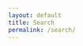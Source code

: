 ```yaml
---
layout: default
title: Search
permalink: /search/
---
```



<script type="text/javascript">
{% include lunr.min.js %}

var searchIndex = lunr(function () {
    this.field('title', {boost: 20}), this.field('categories', {boost: 10}), this.field('body'), this.field('date'), this.ref('id');
});

var entries = [
{% assign firstPost = true %}
{% for post in site.posts %}
  {% if post.draft == false %}
    {% if firstPost == true %}
      "\{{{ id: '{{ post.id }}', title: '{{ post.title }}', categories: '{{ post.categories }}', date: '{{ post.date }}', body: '{{ post.content | strip_html }}', excerpt: '{{ post.excerpt | strip_html }}',  }}\}"  
    {% else %}
      ", \{{{ id: '{{ post.id }}', title: '{{ post.title }}', categories: '{{ post.categories }}', date: '{{ post.date }}', body: '{{ post.content | strip_html }}', excerpt: '{{ post.excerpt | strip_html }}',  }}\}"
      {% assign firstPost = false %}
    {% endif %}
  {% endif %}
{% endfor %}
];

entries.forEach(function (entry) {
    searchIndex.add(entry);
});

</script>